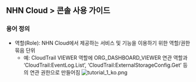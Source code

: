 ## NHN Cloud > 콘솔 사용 가이드
### 용어 정의
* 역할(Role): NHN Cloud에서 제공하는 서비스 및 기능을 이용하기 위한 역할/권한 묶음 단위
    * 예: CloudTrail VIEWER 역할에 ORG\_DASHBOARD\_VIEWER 연관 역할과 ‘CloudTrail:EventLog.List’, ‘CloudTrail:ExternalStorageConfig.Get’ 등의 연관 권한으로 만들어짐
![tutorial_1_ko.png](http://static.toastoven.net/toast/console_guide/consoleuserguide_term_01_240610.png)